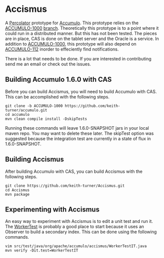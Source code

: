 Accismus
========

A [Percolator][2] prototype  for [Accumulo][1].  This prototype relies on the
[ACCUMULO-1000][3] [branch][4].  Theoretically this prototype is to a point
where it could run in a distributed manner.  But this has not been tested.  The
pieces are in place, CAS is done on the tablet server and the Oracle is a
service.  In addition to [ACCUMULO-1000][3], this prototype will also depend on
[ACCUMULO-112][5] inorder to effeciently find notifications.

There is a lot that needs to be done.  If you are interested in contributing
send me an email or check out the issues.

Building Accumulo 1.6.0 with CAS
--------------------------------

Before you can build Accismus, you will need to build Accumulo with CAS.  This
can be accomplished with the following steps.

```
git clone -b ACCUMULO-1000 https://github.com/keith-turner/accumulo.git
cd accumulo
mvn clean compile install -DskipTests
```

Running these commands will leave 1.6.0-SNAPSHOT jars in your local maven repo.
You may want to delete these later.  The skipTest option was suggested because 
the integration test are currently in a state of flux in 1.6.0-SNAPSHOT.


Building Accismus
-----------------

After building Accumulo with CAS, you can build Accismus with the following steps.

```
git clone https://github.com/keith-turner/Accismus.git
cd Accismus
mvn package
```

Experimenting with Accismus
---------------------------

An easy way to experiment with Accismus is to edit a unit test and run it.  The
[WorkerTest][6] is probably a good place to start because it uses an Observer to
build a secondary index.  This can be done using the following commands.  

```
vim src/test/java/org/apache/accumulo/accismus/WorkerTestIT.java
mvn verify -Dit.test=WorkerTestIT
```

[1]: http://accumulo.apache.org
[2]: http://research.google.com/pubs/pub36726.html
[3]: https://issues.apache.org/jira/browse/ACCUMULO-1000
[4]: https://github.com/keith-turner/accumulo/tree/ACCUMULO-1000
[5]: https://issues.apache.org/jira/browse/ACCUMULO-112
[6]: src/test/java/org/apache/accumulo/accismus/WorkerTestIT.java

